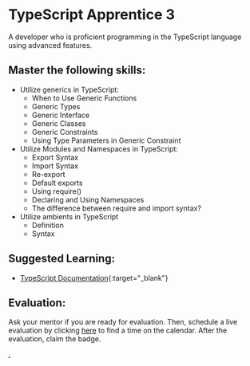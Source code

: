 # TypeScript Apprentice 3

A developer who is proficient programming in the TypeScript language using advanced features.

## Master the following skills:

- Utilize generics in TypeScript:
  - When to Use Generic Functions
  - Generic Types
  - Generic Interface
  - Generic Classes
  - Generic Constraints
  - Using Type Parameters in Generic Constraint
- Utilize Modules and Namespaces in TypeScript:
  - Export Syntax
  - Import Syntax
  - Re-export
  - Default exports
  - Using require()
  - Declaring and Using Namespaces
  - The difference between require and import syntax?
- Utilize ambients in TypeScript
  - Definition
  - Syntax

## Suggested Learning:

- [TypeScript Documentation](https://www.typescriptlang.org/){:target="\_blank"}

## Evaluation:

Ask your mentor if you are ready for evaluation. Then, schedule a live evaluation by clicking [here](https://calendly.com/codex-evaluations/6?a1=TypeScript%20Developer%203&a2=U_rornHgQsmlvdpls5JSIQ) to find a time on the calendar. After the evaluation, claim the badge.

[.](level-6)